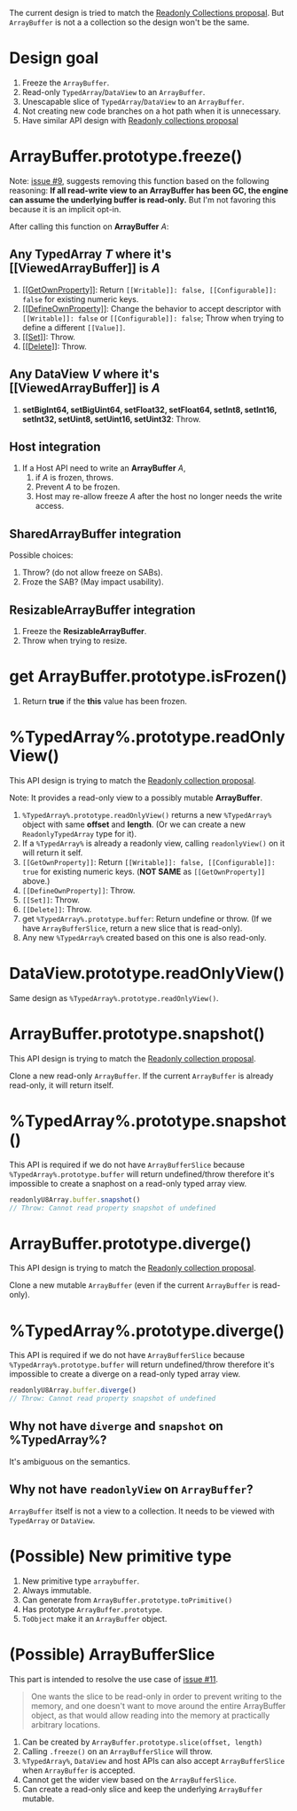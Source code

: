The current design is tried to match the
[Readonly Collections proposal](https://github.com/tc39/proposal-readonly-collections). But `ArrayBuffer` is not a
a collection so the design won't be the same.

# Design goal

1. Freeze the `ArrayBuffer`.
2. Read-only `TypedArray`/`DataView` to an `ArrayBuffer`.
3. Unescapable slice of `TypedArray`/`DataView` to an `ArrayBuffer`.
4. Not creating new code branches on a hot path when it is unnecessary.
5. Have similar API design with [Readonly collections proposal](https://github.com/tc39/proposal-readonly-collections)

# ArrayBuffer.prototype.freeze()

Note: [issue #9](https://github.com/tc39/proposal-limited-arraybuffer/issues/9), suggests removing this function based on the following reasoning: **If all read-write view to an ArrayBuffer has been GC, the engine can assume the underlying buffer is read-only.** But I'm not favoring this because it is an implicit opt-in.

After calling this function on **ArrayBuffer** _A_:

## Any TypedArray _T_ where it's [[ViewedArrayBuffer]] is _A_

1. [[[GetOwnProperty]]](https://tc39.es/ecma262/multipage/ordinary-and-exotic-objects-behaviours.html#sec-integer-indexed-exotic-objects-getownproperty-p):
   Return `[[Writable]]: false, [[Configurable]]: false` for existing numeric keys.
2. [[[DefineOwnProperty]]](https://tc39.es/ecma262/multipage/ordinary-and-exotic-objects-behaviours.html#sec-integer-indexed-exotic-objects-defineownproperty-p-desc):
   Change the behavior to accept descriptor with `[[Writable]]: false` or `[[Configurable]]: false`; Throw when trying to
   define a different `[[Value]]`.
3. [[[Set]]](https://tc39.es/ecma262/multipage/ordinary-and-exotic-objects-behaviours.html#sec-integer-indexed-exotic-objects-set-p-v-receiver):
   Throw.
4. [[[Delete]]](https://tc39.es/ecma262/multipage/ordinary-and-exotic-objects-behaviours.html#sec-integer-indexed-exotic-objects-delete-p):
   Throw.

## Any DataView _V_ where it's [[ViewedArrayBuffer]] is _A_

1. **setBigInt64, setBigUint64, setFloat32, setFloat64, setInt8, setInt16, setInt32, setUint8, setUint16, setUint32**:
   Throw.

## Host integration

1. If a Host API need to write an **ArrayBuffer** _A_,
    1. if _A_ is frozen, throws.
    2. Prevent _A_ to be frozen.
    3. Host may re-allow freeze _A_ after the host no longer needs the write access.

## SharedArrayBuffer integration

Possible choices:

1. Throw? (do not allow freeze on SABs).
2. Froze the SAB? (May impact usability).

## ResizableArrayBuffer integration

1. Freeze the **ResizableArrayBuffer**.
2. Throw when trying to resize.

# get ArrayBuffer.prototype.isFrozen()

1. Return **true** if the **this** value has been frozen.

# %TypedArray%.prototype.readOnlyView()

This API design is trying to match the
[Readonly collection proposal](https://github.com/tc39/proposal-readonly-collections#snapshotdivergereadonlyview-methods-for-all-collections).

Note: It provides a read-only view to a possibly mutable **ArrayBuffer**.

1. `%TypedArray%.prototype.readOnlyView()` returns a new `%TypedArray%` object with same **offset** and **length**. (Or
   we can create a new `ReadonlyTypedArray` type for it).
2. If a `%TypedArray%` is already a readonly view, calling `readonlyView()` on it will return it self.
3. `[[GetOwnProperty]]`: Return `[[Writable]]: false, [[Configurable]]: true` for existing numeric keys. (**NOT SAME**
   as `[[GetOwnProperty]]` above.)
4. `[[DefineOwnProperty]]`: Throw.
5. `[[Set]]`: Throw.
6. `[[Delete]]`: Throw.
7. get `%TypedArray%.prototype.buffer`: Return undefine or throw. (If we have `ArrayBufferSlice`, return a new slice that is read-only).
8. Any new `%TypedArray%` created based on this one is also read-only.

# DataView.prototype.readOnlyView()

Same design as `%TypedArray%.prototype.readOnlyView()`.

# ArrayBuffer.prototype.snapshot()

This API design is trying to match the
[Readonly collection proposal](https://github.com/tc39/proposal-readonly-collections#snapshotdivergereadonlyview-methods-for-all-collections).

Clone a new read-only `ArrayBuffer`. If the current `ArrayBuffer` is already read-only, it will return itself.

# %TypedArray%.prototype.snapshot()

This API is required if we do not have `ArrayBufferSlice` because `%TypedArray%.prototype.buffer` will return undefined/throw therefore it's impossible to create a snaphost on a read-only typed array view.

```js
readonlyU8Array.buffer.snapshot()
// Throw: Cannot read property snapshot of undefined
```

# ArrayBuffer.prototype.diverge()

This API design is trying to match the
[Readonly collection proposal](https://github.com/tc39/proposal-readonly-collections#snapshotdivergereadonlyview-methods-for-all-collections).

Clone a new mutable `ArrayBuffer` (even if the current `ArrayBuffer` is read-only).

# %TypedArray%.prototype.diverge()

This API is required if we do not have `ArrayBufferSlice` because `%TypedArray%.prototype.buffer` will return undefined/throw therefore it's impossible to create a diverge on a read-only typed array view.

```js
readonlyU8Array.buffer.diverge()
// Throw: Cannot read property snapshot of undefined
```

## Why not have `diverge` and `snapshot` on %TypedArray%?

It's ambiguous on the semantics.

## Why not have `readonlyView` on `ArrayBuffer`?

`ArrayBuffer` itself is not a view to a collection. It needs to be viewed with `TypedArray` or `DataView`.

# (Possible) New primitive type

1. New primitive type `arraybuffer`.
2. Always immutable.
3. Can generate from `ArrayBuffer.prototype.toPrimitive()`
4. Has prototype `ArrayBuffer.prototype`.
5. `ToObject` make it an `ArrayBuffer` object.

# (Possible) ArrayBufferSlice

This part is intended to resolve the use case of [issue #11](https://github.com/tc39/proposal-limited-arraybuffer/issues/11).

> One wants the slice to be read-only in order to prevent writing to the memory, and one doesn't want to move around the entire ArrayBuffer object, as that would allow reading into the memory at practically arbitrary locations.

1. Can be created by `ArrayBuffer.prototype.slice(offset, length)`
1. Calling `.freeze()` on an `ArrayBufferSlice` will throw.
1. `%TypedArray%`, `DataView` and host APIs can also accept `ArrayBufferSlice` when `ArrayBuffer` is accepted.
1. Cannot get the wider view based on the `ArrayBufferSlice`.
1. Can create a read-only slice and keep the underlying `ArrayBuffer` mutable.
